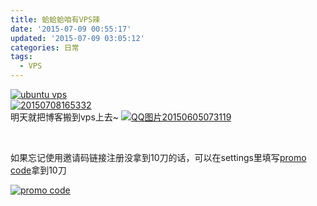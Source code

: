 ```yaml
---
title: 蛤蛤蛤咱有VPS辣
date: '2015-07-09 00:55:17'
updated: '2015-07-09 03:05:12'
categories: 日常
tags:
  - VPS
---
```



[![ubuntu vps](https://img.blessing.studio/images/2015/07/2015-07-08_10-33-42.png)](https://img.blessing.studio/images/2015/07/2015-07-08_10-33-42.png)  
[![20150708165332](https://img.blessing.studio/images/2015/07/2015-07-08_08-54-05-1024x374.png)](https://img.blessing.studio/images/2015/07/2015-07-08_08-54-05.png)  
 明天就把博客搬到vps上去~ [![QQ图片20150605073119](https://img.blessing.studio/images/2015/06/2015-06-04_23-31-30.jpg)](https://img.blessing.studio/images/2015/06/2015-06-04_23-31-30.jpg)

 

如果忘记使用邀请码链接注册没拿到10刀的话，可以在settings里填写[promo code](http://blog.getspool.com/236/digitalocean-coupons-free-credit-promo-codes/)拿到10刀

[![promo code](https://img.blessing.studio/images/2015/07/2015-07-08_11-04-53.png)](https://img.blessing.studio/images/2015/07/2015-07-08_11-04-53.png)



